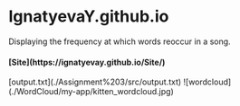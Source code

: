 # IgnatyevaY.github.io
Displaying the frequency at which words reoccur in a song.  
<h4>[Site](https://ignatyevay.github.io/Site/)</h4>
[output.txt](./Assignment%203/src/output.txt)
![wordcloud](./WordCloud/my-app/kitten_wordcloud.jpg)
